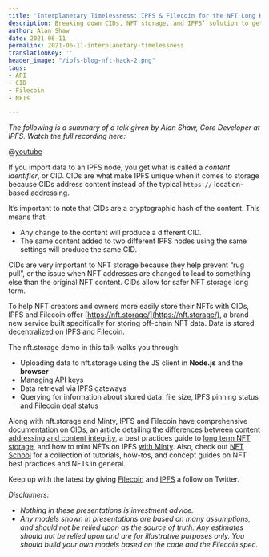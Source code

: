 ```yaml
---
title: 'Interplanetary Timelessness: IPFS & Filecoin for the NFT Long Haul'
description: Breaking down CIDs, NFT storage, and IPFS’ solution to get devs started.
author: Alan Shaw
date: 2021-06-11
permalink: 2021-06-11-interplanetary-timelessness
translationKey: ''
header_image: "/ipfs-blog-nft-hack-2.png"
tags:
- API
- CID
- Filecoin
- NFTs

---
```

_The following is a summary of a talk given by Alan Shaw, Core Developer at IPFS._ _Watch the full recording here:_

@[youtube](aNaj9xNF8OU)

If you import data to an IPFS node, you get what is called a _content identifier_, or CID. CIDs are what make IPFS unique when it comes to storage because CIDs address content instead of the typical `https://` location-based addressing.

It’s important to note that CIDs are a cryptographic hash of the content. This means that:

* Any change to the content will produce a different CID.
* The same content added to two different IPFS nodes using the same settings will produce the same CID.

CIDs are very important to NFT storage because they help prevent “rug pull”, or the issue when NFT addresses are changed to lead to something else than the original NFT content. CIDs allow for safer NFT storage long term.

To help NFT creators and owners more easily store their NFTs with CIDs, IPFS and Filecoin offer [https://nft.storage/](https://nft.storage/), a brand new service built specifically for storing off-chain NFT data. Data is stored decentralized on IPFS and Filecoin.

The nft.storage demo in this talk walks you through:

* Uploading data to nft.storage using the JS client in **Node.js** and the **browser**
* Managing API keys
* Data retrieval via IPFS gateways
* Querying for information about stored data: file size, IPFS pinning status and Filecoin deal status

Along with nft.storage and Minty, IPFS and Filecoin have comprehensive [documentation on CIDs](https://docs.ipfs.io/concepts/content-addressing/#identifier-formats), an article detailing the differences between [content addressing and content integrity](https://blog.ipfs.io/2021-04-05-storing-nfts-on-ipfs/), a best practices guide to [long term NFT storage](https://docs.ipfs.io/how-to/best-practices-for-nft-data/), and how to mint NFTs on IPFS [with Minty](https://docs.ipfs.io/how-to/mint-nfts-with-ipfs/#how-minty-works). Also, check out [NFT School](https://nftschool.dev/ "NFT School") for a collection of tutorials, how-tos, and concept guides on NFT best practices and NFTs in general.

Keep up with the latest by giving [Filecoin](https://twitter.com/filecoin?lang=en) and [IPFS](https://twitter.com/IPFS) a follow on Twitter.

_Disclaimers:_

* _Nothing in these presentations is investment advice._
* _Any models shown in presentations are based on many assumptions, and should not be relied upon as the source of truth. Any estimates should not be relied upon and are for illustrative purposes only. You should build your own models based on the code and the Filecoin spec._